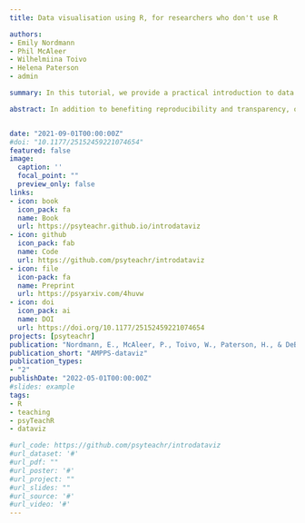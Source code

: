 ```yaml
---
title: Data visualisation using R, for researchers who don't use R

authors:
- Emily Nordmann
- Phil McAleer
- Wilhelmiina Toivo
- Helena Paterson
- admin

summary: In this tutorial, we provide a practical introduction to data visualization using R specifically aimed at researchers who have little to no prior experience of using R.

abstract: In addition to benefiting reproducibility and transparency, one of the advantages of using R is that researchers have a much larger range of fully customizable data visualizations options than are typically available in point-and-click software because of the open-source nature of R. These visualization options not only look attractive but also can increase transparency about the distribution of the underlying data rather than relying on commonly used visualizations of aggregations, such as bar charts of means. In this tutorial, we provide a practical introduction to data visualization using R specifically aimed at researchers who have little to no prior experience of using R. First, we detail the rationale for using R for data visualization and introduce the "grammar of graphics" that underlies data visualization using the ggplot package. The tutorial then walks the reader through how to replicate plots that are commonly available in point-and-click software, such as histograms and box plots, and shows how the code for these "basic" plots can be easily extended to less commonly available options, such as violin box plots. The data set and code used in this tutorial and an interactive version with activity solutions, additional resources, and advanced plotting options are available at https://osf.io/bj83f/.


date: "2021-09-01T00:00:00Z"
#doi: "10.1177/25152459221074654"
featured: false
image:
  caption: ''
  focal_point: ""
  preview_only: false
links:
- icon: book
  icon_pack: fa
  name: Book
  url: https://psyteachr.github.io/introdataviz
- icon: github
  icon_pack: fab
  name: Code
  url: https://github.com/psyteachr/introdataviz
- icon: file
  icon-pack: fa
  name: Preprint
  url: https://psyarxiv.com/4huvw
- icon: doi
  icon_pack: ai
  name: DOI
  url: https://doi.org/10.1177/25152459221074654
projects: [psyteachr]
publication: "Nordmann, E., McAleer, P., Toivo, W., Paterson, H., & DeBruine, L. M. (2022). Data Visualization Using R for Researchers Who Do Not Use R. Advances in Methods and Practices in Psychological Science. https://doi.org/10.1177/25152459221074654"
publication_short: "AMPPS-dataviz"
publication_types: 
- "2"
publishDate: "2022-05-01T00:00:00Z"
#slides: example
tags:
- R
- teaching
- psyTeachR
- dataviz

#url_code: https://github.com/psyteachr/introdataviz
#url_dataset: '#'
#url_pdf: ""
#url_poster: '#'
#url_project: ""
#url_slides: ""
#url_source: '#'
#url_video: '#'
---
```

